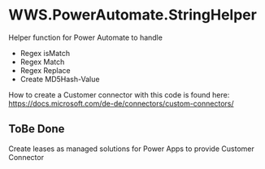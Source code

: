 # WWS.PowerAutomate.StringHelper

Helper function for Power Automate to handle
- Regex isMatch
- Regex Match
- Regex Replace
- Create MD5Hash-Value

How to create a Customer connector with this code is found here: https://docs.microsoft.com/de-de/connectors/custom-connectors/

## ToBe Done
Create leases as managed solutions for Power Apps to provide Customer Connector
